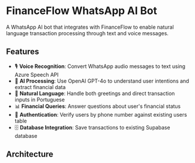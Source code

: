 # FinanceFlow WhatsApp AI Bot

A WhatsApp AI bot that integrates with FinanceFlow to enable natural language transaction processing through text and voice messages.

## Features

- 🎙️ **Voice Recognition**: Convert WhatsApp audio messages to text using Azure Speech API
- 🤖 **AI Processing**: Use OpenAI GPT-4o to understand user intentions and extract financial data
- 💬 **Natural Language**: Handle both greetings and direct transaction inputs in Portuguese
- 📊 **Financial Queries**: Answer questions about user's financial status
- 🔐 **Authentication**: Verify users by phone number against existing users table
- 🗄️ **Database Integration**: Save transactions to existing Supabase database

## Architecture

